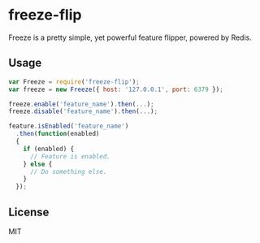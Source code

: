 freeze-flip
===========

Freeze is a pretty simple, yet powerful feature flipper, powered by Redis.

## Usage

```js
var Freeze = require('freeze-flip');
var freeze = new Freeze({ host: '127.0.0.1', port: 6379 });

freeze.enable('feature_name').then(...);
freeze.disable('feature_name').then(...);

feature.isEnabled('feature_name')
  .then(function(enabled) 
  {
    if (enabled) {
      // Feature is enabled.
    } else {
      // Do something else.
    }
  });
```

## License

MIT